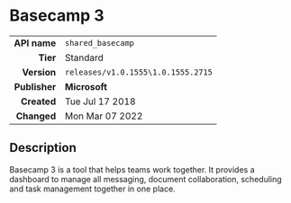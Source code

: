 # Basecamp 3
| | |
|-:|-|
|**API name**|`shared_basecamp`|
|**Tier**|Standard|
|**Version**|`releases/v1.0.1555\1.0.1555.2715`|
|**Publisher**|**Microsoft**|
|**Created**|Tue Jul 17 2018|
|**Changed**|Mon Mar 07 2022|

## Description
Basecamp 3 is a tool that helps teams work together. It provides a dashboard to manage all messaging, document collaboration, scheduling and task management together in one place.
